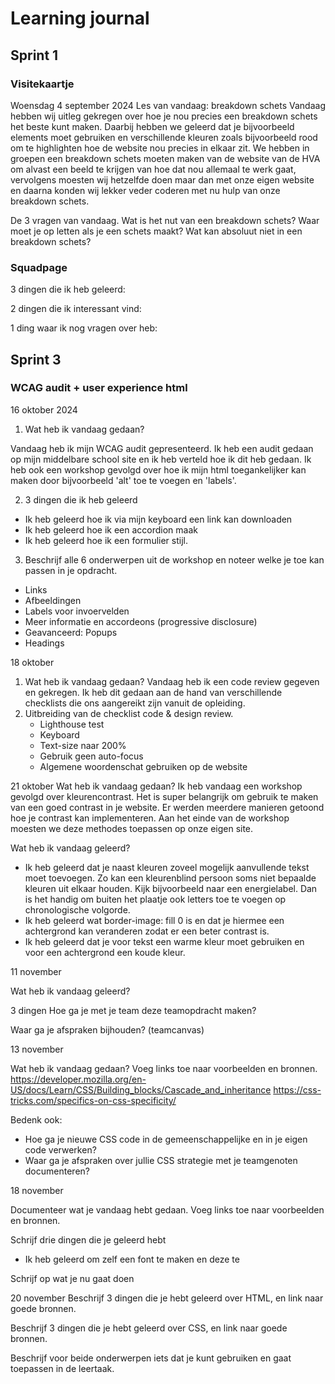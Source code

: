# Learning journal
## Sprint 1
### Visitekaartje
Woensdag 4 september 2024
Les van vandaag: breakdown schets
Vandaag hebben wij uitleg gekregen over hoe je nou precies een breakdown schets het beste kunt maken. Daarbij hebben we geleerd dat je bijvoorbeeld elements moet gebruiken en verschillende kleuren zoals bijvoorbeeld rood om te highlighten hoe de website nou precies in elkaar zit. We hebben in groepen een breakdown schets moeten maken van de website van de HVA om alvast een beeld te krijgen van hoe dat nou allemaal te werk gaat, vervolgens moesten wij hetzelfde doen maar dan met onze eigen website en daarna konden wij lekker veder coderen met nu hulp van onze breakdown schets.

De 3 vragen van vandaag.
Wat is het nut van een breakdown schets?
Waar moet je op letten als je een schets maakt?
Wat kan absoluut niet in een breakdown schets?

### Squadpage

3 dingen die ik heb geleerd:

2 dingen die ik interessant vind:

1 ding waar ik nog vragen over heb:


## Sprint 3

### WCAG audit + user experience html
16 oktober 2024

1. Wat heb ik vandaag gedaan?

Vandaag heb ik mijn WCAG audit gepresenteerd. Ik heb een audit gedaan op mijn middelbare school site en ik heb verteld hoe ik dit heb gedaan. Ik heb ook een workshop gevolgd over hoe ik mijn html toegankelijker kan maken door bijvoorbeeld 'alt' toe te voegen en 'labels'. 

2. 3 dingen die ik heb geleerd
- Ik heb geleerd hoe ik via mijn keyboard een link kan downloaden
- Ik heb geleerd hoe ik een accordion maak
- Ik heb geleerd hoe ik een formulier stijl.
  
3. Beschrijf alle 6 onderwerpen uit de workshop en noteer welke je toe kan passen in je opdracht.
- Links
- Afbeeldingen
- Labels voor invoervelden
- Meer informatie en accordeons (progressive disclosure)
- Geavanceerd: Popups
- Headings

18 oktober

1. Wat heb ik vandaag gedaan?
Vandaag heb ik een code review gegeven en gekregen. Ik heb dit gedaan aan de hand van verschillende checklists die ons aangereikt zijn vanuit de opleiding.
2. Uitbreiding van de checklist code & design review.
   - Lighthouse test
   - Keyboard
   - Text-size naar 200%
   - Gebruik geen auto-focus
   - Algemene woordenschat gebruiken op de website
  
21 oktober
Wat heb ik vandaag gedaan?
Ik heb vandaag een workshop gevolgd over kleurencontrast. Het is super belangrijk om gebruik te maken van een goed contrast in je website. Er werden meerdere manieren getoond hoe je contrast kan implementeren. Aan het einde van de workshop moesten we deze methodes toepassen op onze eigen site.

Wat heb ik vandaag geleerd?
- Ik heb geleerd dat je naast kleuren zoveel mogelijk aanvullende tekst moet toevoegen. Zo kan een kleurenblind persoon soms niet bepaalde kleuren uit elkaar houden. Kijk bijvoorbeeld naar een energielabel. Dan is het handig om buiten het plaatje ook letters toe te voegen op chronologische volgorde.
- Ik heb geleerd wat border-image: fill 0 is en dat je hiermee een achtergrond kan veranderen zodat er een beter contrast is.
- Ik heb geleerd dat je voor tekst een warme kleur moet gebruiken en voor een achtergrond een koude kleur.

11 november

Wat heb ik vandaag geleerd?

3 dingen
Hoe ga je met je team deze teamopdracht maken?

Waar ga je afspraken bijhouden? (teamcanvas)

13 november

Wat heb ik vandaag gedaan? Voeg links toe naar voorbeelden en bronnen.
https://developer.mozilla.org/en-US/docs/Learn/CSS/Building_blocks/Cascade_and_inheritance
https://css-tricks.com/specifics-on-css-specificity/ 

Bedenk ook: 
- Hoe ga je nieuwe CSS code in de gemeenschappelijke en in je eigen code verwerken?
- Waar ga je afspraken over jullie CSS strategie met je teamgenoten documenteren?

18 november

Documenteer wat je vandaag hebt gedaan. Voeg links toe naar voorbeelden en bronnen.

Schrijf drie dingen die je geleerd hebt
- Ik heb geleerd om zelf een font te maken en deze te

Schrijf op wat je nu gaat doen

20 november
Beschrijf 3 dingen die je hebt geleerd over HTML, en link naar goede bronnen.

Beschrijf 3 dingen die je hebt geleerd over CSS, en link naar goede bronnen.

Beschrijf voor beide onderwerpen iets dat je kunt gebruiken en gaat toepassen in de leertaak.
